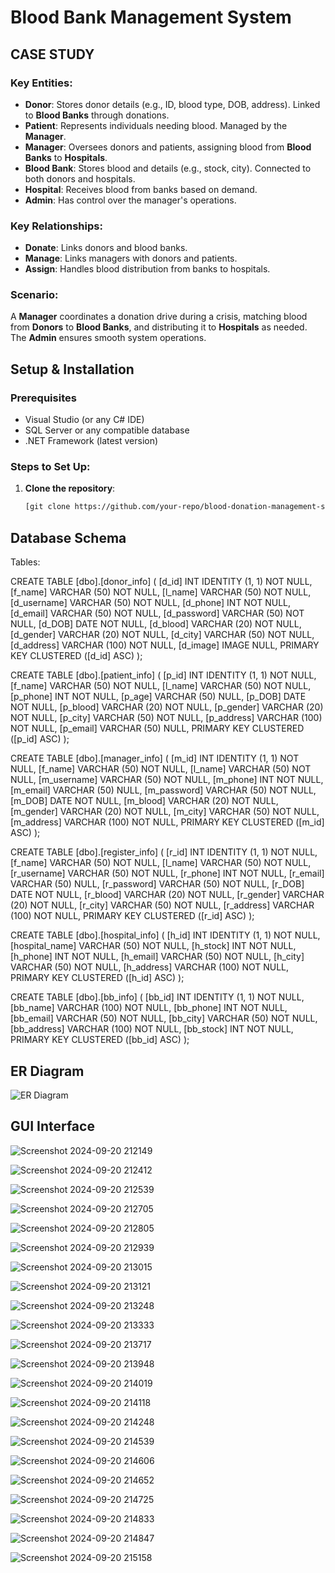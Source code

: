 # Blood Bank Management System

## CASE STUDY

### Key Entities:
- **Donor**: Stores donor details (e.g., ID, blood type, DOB, address). Linked to **Blood Banks** through donations.
- **Patient**: Represents individuals needing blood. Managed by the **Manager**.
- **Manager**: Oversees donors and patients, assigning blood from **Blood Banks** to **Hospitals**.
- **Blood Bank**: Stores blood and details (e.g., stock, city). Connected to both donors and hospitals.
- **Hospital**: Receives blood from banks based on demand.
- **Admin**: Has control over the manager's operations.

### Key Relationships:
- **Donate**: Links donors and blood banks.
- **Manage**: Links managers with donors and patients.
- **Assign**: Handles blood distribution from banks to hospitals.

### Scenario:
A **Manager** coordinates a donation drive during a crisis, matching blood from **Donors** to **Blood Banks**, and distributing it to **Hospitals** as needed. The **Admin** ensures smooth system operations.

## Setup & Installation
### Prerequisites
- Visual Studio (or any C# IDE)
- SQL Server or any compatible database
- .NET Framework (latest version)

### Steps to Set Up:
1. **Clone the repository**:
   ```bash
   [git clone https://github.com/your-repo/blood-donation-management-system.git](https://github.com/arnobamit/blood-bank.git)


## Database Schema

Tables:

CREATE TABLE [dbo].[donor_info] (
    [d_id]       INT           IDENTITY (1, 1) NOT NULL,
    [f_name]     VARCHAR (50)  NOT NULL,
    [l_name]     VARCHAR (50)  NOT NULL,
    [d_username] VARCHAR (50)  NOT NULL,
    [d_phone]    INT           NOT NULL,
    [d_email]    VARCHAR (50)  NOT NULL,
    [d_password] VARCHAR (50)  NOT NULL,
    [d_DOB]      DATE          NOT NULL,
    [d_blood]    VARCHAR (20)  NOT NULL,
    [d_gender]   VARCHAR (20)  NOT NULL,
    [d_city]     VARCHAR (50)  NOT NULL,
    [d_address]  VARCHAR (100) NOT NULL,
    [d_image]    IMAGE         NULL,
    PRIMARY KEY CLUSTERED ([d_id] ASC)
);

CREATE TABLE [dbo].[patient_info] (
    [p_id]      INT           IDENTITY (1, 1) NOT NULL,
    [f_name]    VARCHAR (50)  NOT NULL,
    [l_name]    VARCHAR (50)  NOT NULL,
    [p_phone]   INT           NOT NULL,
    [p_age]     VARCHAR (50)  NULL,
    [p_DOB]     DATE          NOT NULL,
    [p_blood]   VARCHAR (20)  NOT NULL,
    [p_gender]  VARCHAR (20)  NOT NULL,
    [p_city]    VARCHAR (50)  NOT NULL,
    [p_address] VARCHAR (100) NOT NULL,
    [p_email]   VARCHAR (50)  NULL,
    PRIMARY KEY CLUSTERED ([p_id] ASC)
);

CREATE TABLE [dbo].[manager_info] (
    [m_id]       INT           IDENTITY (1, 1) NOT NULL,
    [f_name]     VARCHAR (50)  NOT NULL,
    [l_name]     VARCHAR (50)  NOT NULL,
    [m_username] VARCHAR (50)  NOT NULL,
    [m_phone]    INT           NOT NULL,
    [m_email]    VARCHAR (50)  NULL,
    [m_password] VARCHAR (50)  NOT NULL,
    [m_DOB]      DATE          NOT NULL,
    [m_blood]    VARCHAR (20)  NOT NULL,
    [m_gender]   VARCHAR (20)  NOT NULL,
    [m_city]     VARCHAR (50)  NOT NULL,
    [m_address]  VARCHAR (100) NOT NULL,
    PRIMARY KEY CLUSTERED ([m_id] ASC)
);

CREATE TABLE [dbo].[register_info] (
    [r_id]       INT           IDENTITY (1, 1) NOT NULL,
    [f_name]     VARCHAR (50)  NOT NULL,
    [l_name]     VARCHAR (50)  NOT NULL,
    [r_username] VARCHAR (50)  NOT NULL,
    [r_phone]    INT           NOT NULL,
    [r_email]    VARCHAR (50)  NULL,
    [r_password] VARCHAR (50)  NOT NULL,
    [r_DOB]      DATE          NOT NULL,
    [r_blood]    VARCHAR (20)  NOT NULL,
    [r_gender]   VARCHAR (20)  NOT NULL,
    [r_city]     VARCHAR (50)  NOT NULL,
    [r_address]  VARCHAR (100) NOT NULL,
    PRIMARY KEY CLUSTERED ([r_id] ASC)
);

CREATE TABLE [dbo].[hospital_info] (
    [h_id]          INT           IDENTITY (1, 1) NOT NULL,
    [hospital_name] VARCHAR (50)  NOT NULL,
    [h_stock]       INT           NOT NULL,
    [h_phone]       INT           NOT NULL,
    [h_email]       VARCHAR (50)  NOT NULL,
    [h_city]        VARCHAR (50)  NOT NULL,
    [h_address]     VARCHAR (100) NOT NULL,
    PRIMARY KEY CLUSTERED ([h_id] ASC)
);

CREATE TABLE [dbo].[bb_info] (
    [bb_id]      INT           IDENTITY (1, 1) NOT NULL,
    [bb_name]    VARCHAR (100) NOT NULL,
    [bb_phone]   INT           NOT NULL,
    [bb_email]   VARCHAR (50)  NOT NULL,
    [bb_city]    VARCHAR (50)  NOT NULL,
    [bb_address] VARCHAR (100) NOT NULL,
    [bb_stock]   INT           NOT NULL,
    PRIMARY KEY CLUSTERED ([bb_id] ASC)
);

## ER Diagram
![ER Diagram](https://github.com/user-attachments/assets/7033e4fd-d95c-4ad9-a1eb-6fec30e83ce3)

## GUI Interface
![Screenshot 2024-09-20 212149](https://github.com/user-attachments/assets/be538bf3-70fa-4683-b100-5d82f28f9a05)

![Screenshot 2024-09-20 212412](https://github.com/user-attachments/assets/55f81440-22bc-4084-9d7e-959c936c8ba6)

![Screenshot 2024-09-20 212539](https://github.com/user-attachments/assets/3a0cab7d-8581-42dc-bdb9-653139f1ec85)

![Screenshot 2024-09-20 212705](https://github.com/user-attachments/assets/b96e02de-fd50-4521-9c80-cb6d641ddce7)

![Screenshot 2024-09-20 212805](https://github.com/user-attachments/assets/f971a4c7-1e1e-4c5b-957c-6f6e0877a1cb)

![Screenshot 2024-09-20 212939](https://github.com/user-attachments/assets/aa5c9fa2-e1a3-481e-a210-fd52f4011729)

![Screenshot 2024-09-20 213015](https://github.com/user-attachments/assets/3c1e063c-b389-4a92-afc2-7f565636838c)

![Screenshot 2024-09-20 213121](https://github.com/user-attachments/assets/c6e2667d-fe33-42a3-9084-2ec6aa8ef8da)

![Screenshot 2024-09-20 213248](https://github.com/user-attachments/assets/5da88a8a-6b7e-4f41-86d7-2b48d8b0defb)

![Screenshot 2024-09-20 213333](https://github.com/user-attachments/assets/47eaa7f3-d582-4e17-a890-eb798b5a74c3)

![Screenshot 2024-09-20 213717](https://github.com/user-attachments/assets/a598f15f-7647-431c-8f40-0118ef06c228)

![Screenshot 2024-09-20 213948](https://github.com/user-attachments/assets/af65ec4e-6efe-41bf-a458-0f526f83a041)

![Screenshot 2024-09-20 214019](https://github.com/user-attachments/assets/f51b5d42-d5fb-4866-8fff-b6b349f1eaf2)

![Screenshot 2024-09-20 214118](https://github.com/user-attachments/assets/9376133a-d924-4751-994c-9d2886f1cb7c)

![Screenshot 2024-09-20 214248](https://github.com/user-attachments/assets/dab767a8-7825-4aae-a698-a711e68fd090)

![Screenshot 2024-09-20 214539](https://github.com/user-attachments/assets/7d7ff7e3-132a-4812-a75b-1e9129b640ce)

![Screenshot 2024-09-20 214606](https://github.com/user-attachments/assets/0853b0d8-bb1c-48a0-9d67-12d09b6f714e)

![Screenshot 2024-09-20 214652](https://github.com/user-attachments/assets/8f881dcb-9c64-48e3-be3c-24ec38d4bd53)

![Screenshot 2024-09-20 214725](https://github.com/user-attachments/assets/10005b64-4aa7-481a-8daa-b86c79af65c8)

![Screenshot 2024-09-20 214833](https://github.com/user-attachments/assets/84ccea1f-c8d2-468a-9ae8-eec9f6e9a3aa)

![Screenshot 2024-09-20 214847](https://github.com/user-attachments/assets/1919a86f-eab2-4802-95ca-b9742a6a0617)

![Screenshot 2024-09-20 215158](https://github.com/user-attachments/assets/26334232-3394-49a9-8d34-e3cc8f88a720)

